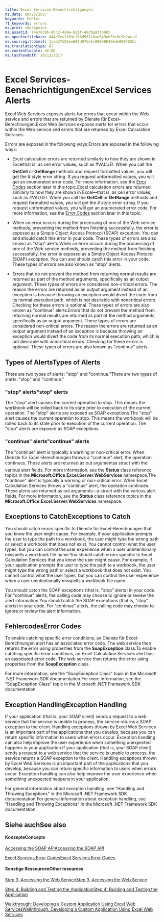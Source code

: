 ```yaml
---
title: Excel Services-Benachrichtigungen
ms.date: 09/25/2017
keywords: Fehler
f1_keywords: errors
ms.prod: sharepoint
ms.assetid: a4e7030b-05c2-484e-b21f-46cba937b803
ms.openlocfilehash: 044d7ee1f89cf16d567c8ae949eb58c0c9b2accd
ms.sourcegitcommit: 1cae27d85ee691d976e2c085986466de088f526c
ms.translationtype: HT
ms.contentlocale: de-DE
ms.lasthandoff: 10/13/2017
---
```

# <a name="excel-services-alerts"></a><span data-ttu-id="a7bc7-103">Excel Services-Benachrichtigungen</span><span class="sxs-lookup"><span data-stu-id="a7bc7-103">Excel Services Alerts</span></span>

<span data-ttu-id="a7bc7-104">Excel Web Services exposes alerts for errors that occur within the Web service and errors that are returned by Dienste für Excel-Berechnungen.</span><span class="sxs-lookup"><span data-stu-id="a7bc7-104">Excel Web Services exposes alerts for errors that occur within the Web service and errors that are returned by Excel Calculation Services.</span></span>
  
    
    

<span data-ttu-id="a7bc7-105">Errors are exposed in the following ways:</span><span class="sxs-lookup"><span data-stu-id="a7bc7-105">Errors are exposed in the following ways:</span></span>
- <span data-ttu-id="a7bc7-p101">Excel calculation errors are returned similarly to how they are shown in Excelthat is, as cell error values, such as #VALUE!. When you call the **GetCell** or **GetRange** methods and request formatted values, you will get the # style error string. If you request unformatted values, you will get an enumerated error code. For more information, see the [Error Codes](#excel-services-alerts_errorcodes) section later in this topic.</span><span class="sxs-lookup"><span data-stu-id="a7bc7-p101">Excel calculation errors are returned similarly to how they are shown in Excel—that is, as cell error values, such as #VALUE!. When you call the **GetCell** or **GetRange** methods and request formatted values, you will get the # style error string. If you request unformatted values, you will get an enumerated error code. For more information, see the [Error Codes](#excel-services-alerts_errorcodes) section later in this topic.</span></span>
    
  
- <span data-ttu-id="a7bc7-p102">When an error occurs during the processing of one of the Web service methods, preventing the method from finishing successfully, the error is exposed as a Simple Object Access Protocol (SOAP) exception. You can and should catch this error in your code. These types of errors are also known as "stop" alerts.</span><span class="sxs-lookup"><span data-stu-id="a7bc7-p102">When an error occurs during the processing of one of the Web service methods, preventing the method from finishing successfully, the error is exposed as a Simple Object Access Protocol (SOAP) exception. You can and should catch this error in your code. These types of errors are also known as "stop" alerts.</span></span>
    
  
- <span data-ttu-id="a7bc7-p103">Errors that do not prevent the method from returning normal results are returned as part of the method arguments, specifically as an output argument. These types of errors are considered non-critical errors. The reason the errors are returned as an output argument instead of an exception is because throwing an exception would divert the code from its normal execution path, which is not desirable with noncritical errors. Checking for these errors is optional. These types of errors are also known as "continue" alerts.</span><span class="sxs-lookup"><span data-stu-id="a7bc7-p103">Errors that do not prevent the method from returning normal results are returned as part of the method arguments, specifically as an output argument. These types of errors are considered non-critical errors. The reason the errors are returned as an output argument instead of an exception is because throwing an exception would divert the code from its normal execution path, which is not desirable with noncritical errors. Checking for these errors is optional. These types of errors are also known as "continue" alerts.</span></span>
    
  

## <a name="types-of-alerts"></a><span data-ttu-id="a7bc7-118">Types of Alerts</span><span class="sxs-lookup"><span data-stu-id="a7bc7-118">Types of Alerts</span></span>

<span data-ttu-id="a7bc7-119">There are two types of alerts: "stop" and "continue."</span><span class="sxs-lookup"><span data-stu-id="a7bc7-119">There are two types of alerts: "stop" and "continue."</span></span>
  
    
    

### <a name="stop-alerts"></a><span data-ttu-id="a7bc7-120">"stop" alerts</span><span class="sxs-lookup"><span data-stu-id="a7bc7-120">"stop" alerts</span></span>

<span data-ttu-id="a7bc7-p104">The "stop" alert causes the current operation to stop. This means the workbook will be rolled back to its state prior to execution of the current operation. The "stop" alerts are exposed as SOAP exceptions.</span><span class="sxs-lookup"><span data-stu-id="a7bc7-p104">The "stop" alert causes the current operation to stop. This means the workbook will be rolled back to its state prior to execution of the current operation. The "stop" alerts are exposed as SOAP exceptions.</span></span>
  
    
    

### <a name="continue-alerts"></a><span data-ttu-id="a7bc7-124">"continue" alerts</span><span class="sxs-lookup"><span data-stu-id="a7bc7-124">"continue" alerts</span></span>

<span data-ttu-id="a7bc7-p105">The "continue" alert is typically a warning or non-critical error. When Dienste für Excel-Berechnungen throws a "continue" alert, the operation continues. These alerts are returned as out argumentsa struct with the various alert fields. For more information, see the **Status** class reference topics in the **Microsoft.Office.Excel.Server.WebServices** namespace.</span><span class="sxs-lookup"><span data-stu-id="a7bc7-p105">The "continue" alert is typically a warning or non-critical error. When Excel Calculation Services throws a "continue" alert, the operation continues. These alerts are returned as out arguments—a struct with the various alert fields. For more information, see the **Status** class reference topics in the **Microsoft.Office.Excel.Server.WebServices** namespace.</span></span>
  
    
    

## <a name="exceptions-to-catch"></a><span data-ttu-id="a7bc7-129">Exceptions to Catch</span><span class="sxs-lookup"><span data-stu-id="a7bc7-129">Exceptions to Catch</span></span>

<span data-ttu-id="a7bc7-p106">You should catch errors specific to Dienste für Excel-Berechnungen that you know the user might cause. For example, if your application prompts the user to type the path to a workbook, the user might type the wrong path or select a workbook that does not exist. You cannot control what the user types, but you can control the user experience when a user unintentionally misspells a workbook file name.</span><span class="sxs-lookup"><span data-stu-id="a7bc7-p106">You should catch errors specific to Excel Calculation Services that you know the user might cause. For example, if your application prompts the user to type the path to a workbook, the user might type the wrong path or select a workbook that does not exist. You cannot control what the user types, but you can control the user experience when a user unintentionally misspells a workbook file name.</span></span>
  
    
    
<span data-ttu-id="a7bc7-p107">You should catch the SOAP exceptions (that is, "stop" alerts) in your code. For "continue" alerts, the calling code may choose to ignore or review the alert information.</span><span class="sxs-lookup"><span data-stu-id="a7bc7-p107">You should catch the SOAP exceptions (that is, "stop" alerts) in your code. For "continue" alerts, the calling code may choose to ignore or review the alert information.</span></span>
  
    
    

## <a name="error-codes"></a><span data-ttu-id="a7bc7-135">Fehlercodes</span><span class="sxs-lookup"><span data-stu-id="a7bc7-135">Error Codes</span></span>
<span data-ttu-id="a7bc7-136"><a name="excel-services-alerts_errorcodes"> </a></span><span class="sxs-lookup"><span data-stu-id="a7bc7-136"></span></span>

<span data-ttu-id="a7bc7-p108">To enable catching specific error conditions, an Dienste für Excel-Berechnungen alert has an associated error code. The web service then returns the error using properties from the **SoapException** class.</span><span class="sxs-lookup"><span data-stu-id="a7bc7-p108">To enable catching specific error conditions, an Excel Calculation Services alert has an associated error code. The web service then returns the error using properties from the **SoapException** class.</span></span>
  
    
    
<span data-ttu-id="a7bc7-139">For more information, see the "SoapException Class" topic in the Microsoft .NET Framework SDK documentation.</span><span class="sxs-lookup"><span data-stu-id="a7bc7-139">For more information, see the "SoapException Class" topic in the Microsoft .NET Framework SDK documentation.</span></span>
  
    
    

## <a name="exception-handling"></a><span data-ttu-id="a7bc7-140">Exception Handling</span><span class="sxs-lookup"><span data-stu-id="a7bc7-140">Exception Handling</span></span>
<span data-ttu-id="a7bc7-141"><a name="excel-services-alerts_errorcodes"> </a></span><span class="sxs-lookup"><span data-stu-id="a7bc7-141"></span></span>

<span data-ttu-id="a7bc7-p109">If your application (that is, your SOAP client) sends a request to a web service that the service is unable to process, the service returns a SOAP exception to the client. Handling exceptions thrown by Excel Web Services is an important part of the applications that you develop, because you can return specific information to users when errors occur. Exception handling can also help improve the user experience when something unexpected happens in your application.</span><span class="sxs-lookup"><span data-stu-id="a7bc7-p109">If your application (that is, your SOAP client) sends a request to a web service that the service is unable to process, the service returns a SOAP exception to the client. Handling exceptions thrown by Excel Web Services is an important part of the applications that you develop, because you can return specific information to users when errors occur. Exception handling can also help improve the user experience when something unexpected happens in your application.</span></span>
  
    
    
<span data-ttu-id="a7bc7-145">For general information about exception handling, see "Handling and Throwing Exceptions" in the Microsoft .NET Framework SDK documentation.</span><span class="sxs-lookup"><span data-stu-id="a7bc7-145">For general information about exception handling, see "Handling and Throwing Exceptions" in the Microsoft .NET Framework SDK documentation.</span></span>
  
    
    

## <a name="see-also"></a><span data-ttu-id="a7bc7-146">Siehe auch</span><span class="sxs-lookup"><span data-stu-id="a7bc7-146">See also</span></span>
<span data-ttu-id="a7bc7-147"><a name="excel-services-alerts_errorcodes"> </a></span><span class="sxs-lookup"><span data-stu-id="a7bc7-147"></span></span>


#### <a name="concepts"></a><span data-ttu-id="a7bc7-148">Konzepte</span><span class="sxs-lookup"><span data-stu-id="a7bc7-148">Concepts</span></span>


  
    
    
 [<span data-ttu-id="a7bc7-149">Accessing the SOAP API</span><span class="sxs-lookup"><span data-stu-id="a7bc7-149">Accessing the SOAP API</span></span>](accessing-the-soap-api.md)
  
    
    
 [<span data-ttu-id="a7bc7-150">Excel Services Error Codes</span><span class="sxs-lookup"><span data-stu-id="a7bc7-150">Excel Services Error Codes</span></span>](excel-services-error-codes.md)
#### <a name="other-resources"></a><span data-ttu-id="a7bc7-151">Sonstige Ressourcen</span><span class="sxs-lookup"><span data-stu-id="a7bc7-151">Other resources</span></span>


  
    
    
 [<span data-ttu-id="a7bc7-152">Step 3: Accessing the Web Service</span><span class="sxs-lookup"><span data-stu-id="a7bc7-152">Step 3: Accessing the Web Service</span></span>](step-3-accessing-the-web-service.md)
  
    
    
 [<span data-ttu-id="a7bc7-153">Step 4: Building and Testing the Application</span><span class="sxs-lookup"><span data-stu-id="a7bc7-153">Step 4: Building and Testing the Application</span></span>](step-4-building-and-testing-the-application.md)
  
    
    
 [<span data-ttu-id="a7bc7-154">Walkthrough: Developing a Custom Application Using Excel Web Services</span><span class="sxs-lookup"><span data-stu-id="a7bc7-154">Walkthrough: Developing a Custom Application Using Excel Web Services</span></span>](walkthrough-developing-a-custom-application-using-excel-web-services.md)
